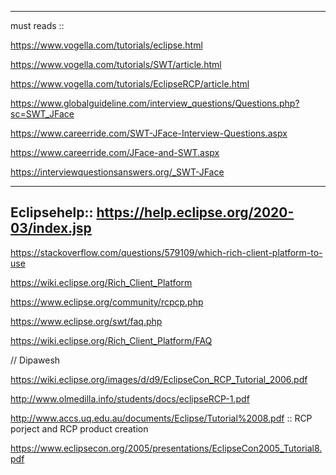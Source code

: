 
---------------------------------------------
must reads :: 


https://www.vogella.com/tutorials/eclipse.html


https://www.vogella.com/tutorials/SWT/article.html

https://www.vogella.com/tutorials/EclipseRCP/article.html

https://www.globalguideline.com/interview_questions/Questions.php?sc=SWT_JFace

https://www.careerride.com/SWT-JFace-Interview-Questions.aspx

https://www.careerride.com/JFace-and-SWT.aspx

https://interviewquestionsanswers.org/_SWT-JFace

---------------------------------------------------

Eclipsehelp::
https://help.eclipse.org/2020-03/index.jsp
-------------------------------------------------------

https://stackoverflow.com/questions/579109/which-rich-client-platform-to-use

https://wiki.eclipse.org/Rich_Client_Platform

https://www.eclipse.org/community/rcpcp.php

https://www.eclipse.org/swt/faq.php

https://wiki.eclipse.org/Rich_Client_Platform/FAQ


// Dipawesh

https://wiki.eclipse.org/images/d/d9/EclipseCon_RCP_Tutorial_2006.pdf

http://www.olmedilla.info/students/docs/eclipseRCP-1.pdf

http://www.accs.uq.edu.au/documents/Eclipse/Tutorial%2008.pdf :: RCP porject and RCP product creation

https://www.eclipsecon.org/2005/presentations/EclipseCon2005_Tutorial8.pdf
